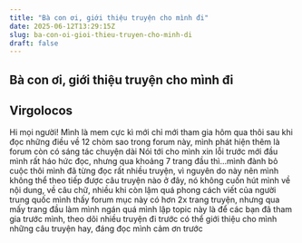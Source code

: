 ```yaml
---
title: "Bà con ơi, giới thiệu truyện cho mình đi"
date: 2025-06-12T13:29:15Z
slug: ba-con-oi-gioi-thieu-truyen-cho-minh-di
draft: false
---
```


## Bà con ơi, giới thiệu truyện cho mình đi

## Virgolocos

Hi mọi người! Mình là mem cực kì mới chỉ mới tham gia hôm qua thôi  sau khi đọc những điều về 12 chòm sao trong forum này, mình phát hiện thêm là forum còn có sáng tác chuyện dài 
Nói tới cho mình xin lỗi trước 
mới đầu mình rất háo hức đọc, nhưng qua khoảng 7 trang đầu thì...mình đành bỏ cuộc thôi mình đã từng đọc rất nhiều truyện, vì nguyên do này nên mình không thể theo tiếp được câu truyện nào ở đây, nó không cuốn hút mình về nội dung, về câu chữ, nhiều khi còn lậm quá phong cách viết của người trung quốc 
mình thấy forum mục này có hơn 2x trang truyện, nhưng qua mấy trang đầu làm mình ngán quá  mình lập topic này là để các bạn đã tham gia trước mình, theo dõi nhiều truyện đi trước có thể giới thiệu cho mình những câu truyện hay, đáng đọc 
mình cảm ơn trước